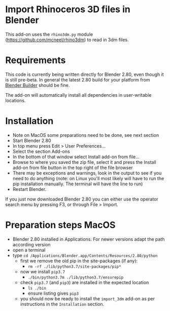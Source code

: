 Import Rhinoceros 3D files in Blender
=====================================

This add-on uses the `rhino3dm.py` module
(https://github.com/mcneel/rhino3dm) to read in 3dm files.

Requirements
============

This code is currently being written directly for Blender 2.80, even though it is still pre-beta. In general the latest 2.80 build for your platform from [Blender Builder](https://builder.blender.org/download/) should be fine.

The add-on will automatically install all dependencies in user-writable locations.

Installation
============

* Note on MacOS some preparations need to be done, see next section
* Start Blender 2.80
* In top menu press Edit > User Preferences...
* Select the section Add-ons
* In the bottom of that window select Install add-on from file...
* Browse to where you saved the zip file, select it and press the Install add-on from file button in the top right of the file browser
* There may be exceptions and warnings, look in the output to see if you need to do anything (note: on Linux you'll most likely will have to run the pip installation manually. The terminal will have the line to run)
* Restart Blender.

If you just now downloaded Blender 2.80 you can either use the operator search menu by pressing F3, or through File > Import.

Preparation steps MacOS
=======================
* Blender 2.80 installed in Applications. For newer versions adapt the path according version
* open a terminal
* type `cd /Applications/Blender.app/Contents/Resources/2.80/python`
    * first we remove the old pip in the site-packages (if any):
      * `rm -rf ./lib/python3.7/site-packages/pip*`
    * now we install `pip3.7`
      * `./bin/python3.7m ./lib/python3.7/ensurepip`
    * check `pip3.7` (and `pip3`) are installed in the expected location
      * `ls ./bin`
      * ensure listing gives `pip3`
    * you should now be ready to install the `import_3dm` add-on as per instructions in the `Installation` section.

